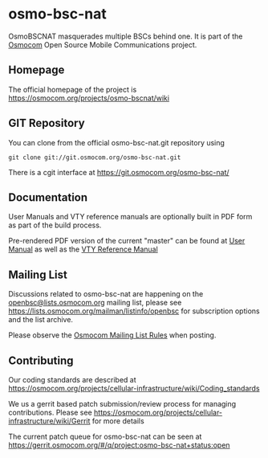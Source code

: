 osmo-bsc-nat
===========================================

OsmoBSCNAT masquerades multiple BSCs behind one. It is part of the
[Osmocom](https://osmocom.org/) Open Source Mobile Communications project.

Homepage
--------

The official homepage of the project is
https://osmocom.org/projects/osmo-bscnat/wiki

GIT Repository
--------------

You can clone from the official osmo-bsc-nat.git repository using

	git clone git://git.osmocom.org/osmo-bsc-nat.git

There is a cgit interface at https://git.osmocom.org/osmo-bsc-nat/

Documentation
-------------

User Manuals and VTY reference manuals are optionally built in PDF form
as part of the build process.

Pre-rendered PDF version of the current "master" can be found at
[User Manual](https://ftp.osmocom.org/docs/latest/osmobscnat-usermanual.pdf)
as well as the [VTY Reference Manual](https://ftp.osmocom.org/docs/latest/osmobscnat-vty-reference.pdf)


Mailing List
------------

Discussions related to osmo-bsc-nat are happening on the
openbsc@lists.osmocom.org mailing list, please see
https://lists.osmocom.org/mailman/listinfo/openbsc for subscription
options and the list archive.

Please observe the
[Osmocom Mailing List Rules](https://osmocom.org/projects/cellular-infrastructure/wiki/Mailing_List_Rules)
when posting.

Contributing
------------

Our coding standards are described at
https://osmocom.org/projects/cellular-infrastructure/wiki/Coding_standards

We us a gerrit based patch submission/review process for managing
contributions.  Please see
https://osmocom.org/projects/cellular-infrastructure/wiki/Gerrit for
more details

The current patch queue for osmo-bsc-nat can be seen at
https://gerrit.osmocom.org/#/q/project:osmo-bsc-nat+status:open
